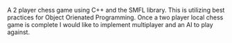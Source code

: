 A 2 player chess game using C++ and the SMFL library. This is utilizing best practices for Object Orienated Programming. Once a two player local chess game is complete I would like to implement multiplayer and an AI to play against. 
